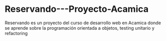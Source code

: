 # Reservando---Proyecto-Acamica
Reservando es un proyecto del curso de desarrollo web en Acamica donde se aprende sobre la programación orientada a objetos, testing unitario y refactoring
